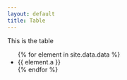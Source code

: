 ```yaml
---
layout: default
title: Table
---
```


This is the table

<ul>
{% for element in site.data.data %}
	<li>
	{{ element.a }}
	</li>
{% endfor %}
</ul>